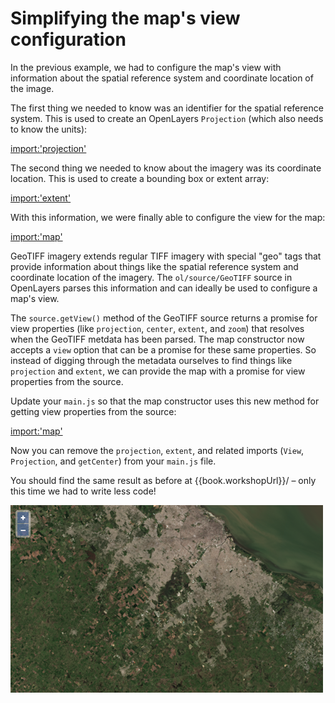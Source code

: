 # Simplifying the map's view configuration

In the previous example, we had to configure the map's view with information about the spatial reference system and coordinate location of the image.

The first thing we needed to know was an identifier for the spatial reference system.  This is used to create an OpenLayers `Projection` (which also needs to know the units):

[import:'projection'](../../../src/en/examples/cog/true-color-parts.js)

The second thing we needed to know about the imagery was its coordinate location.  This is used to create a bounding box or extent array:

[import:'extent'](../../../src/en/examples/cog/true-color-parts.js)

With this information, we were finally able to configure the view for the map:

[import:'map'](../../../src/en/examples/cog/true-color-parts.js)

GeoTIFF imagery extends regular TIFF imagery with special "geo" tags that provide information about things like the spatial reference system and coordinate location of the imagery.  The `ol/source/GeoTIFF` source in OpenLayers parses this information and can ideally be used to configure a map's view.

The `source.getView()` method of the GeoTIFF source returns a promise for view properties (like `projection`, `center`, `extent`, and `zoom`) that resolves when the GeoTIFF metdata has been parsed.  The map constructor now accepts a `view` option that can be a promise for these same properties.  So instead of digging through the metadata ourselves to find things like `projection` and `extent`, we can provide the map with a promise for view properties from the source.

Update your `main.js` so that the map constructor uses this new method for getting view properties from the source:

[import:'map'](../../../src/en/examples/cog/simplified-view.js)

Now you can remove the `projection`, `extent`, and related imports (`View`, `Projection`, and `getCenter`) from your `main.js` file.

You should find the same result as before at {{book.workshopUrl}}/ – only this time we had to write less code!

![A true color rendering of a Sentinel-2 GeoTIFF](true-color.png)
